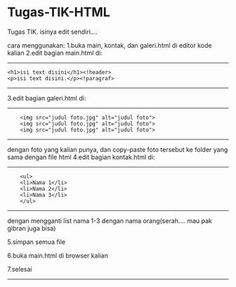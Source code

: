 # Tugas-TIK-HTML<href>
Tugas TIK. isinya edit sendiri....

cara menggunakan:
1.buka main, kontak, dan galeri.html di editor kode kalian
2.edit bagian main.html di:
_______________________________________________________________
    <h1>isi text disini</h1><!header>
    <p>isi text disini.</p><!paragraf>
_______________________________________________________________
3.edit bagian galeri.html di:
_______________________________________________________________
        <img src="judul foto.jpg" alt="judul foto">
        <img src="judul foto.jpg" alt="judul foto">
        <img src="judul foto.jpg" alt="judul foto">
_______________________________________________________________
  dengan foto yang kalian punya, dan copy-paste foto tersebut ke folder yang sama dengan file html
4.edit bagian kontak.html di:
_______________________________________________________________
        <ul>
        <li>Nama 1</li>
        <li>Nama 2</li>
        <li>Nama 3</li>
        </ul>
______________________________________________________

dengan mengganti list nama 1-3 dengan nama orang(serah.... mau pak gibran juga bisa)

5.simpan semua file

6.buka main.html di browser kalian

7.selesai
______________________________________________________________________________________
